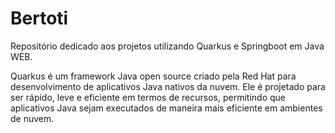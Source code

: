 # Bertoti
Repositório dedicado aos projetos utilizando Quarkus e Springboot em Java WEB.


Quarkus é um framework Java open source criado pela Red Hat para desenvolvimento de aplicativos Java nativos da nuvem.
Ele é projetado para ser rápido, leve e eficiente em termos de recursos, permitindo que aplicativos Java sejam executados de maneira mais eficiente em ambientes de nuvem.
